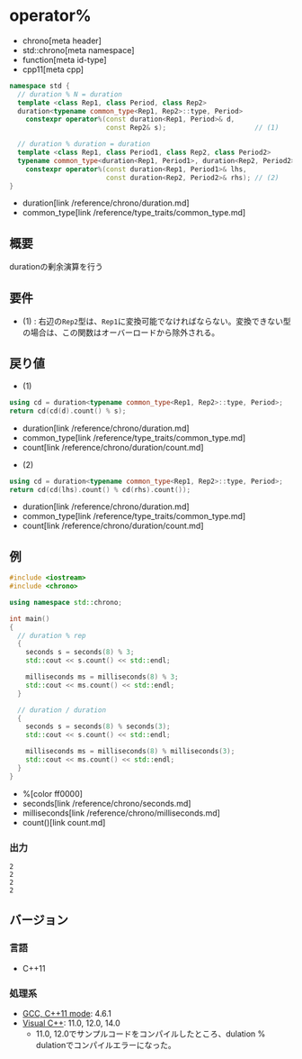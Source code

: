 # operator%
* chrono[meta header]
* std::chrono[meta namespace]
* function[meta id-type]
* cpp11[meta cpp]

```cpp
namespace std {
  // duration % N = duration
  template <class Rep1, class Period, class Rep2>
  duration<typename common_type<Rep1, Rep2>::type, Period>
    constexpr operator%(const duration<Rep1, Period>& d,
                        const Rep2& s);                      // (1)

  // duration % duration = duration
  template <class Rep1, class Period1, class Rep2, class Period2>
  typename common_type<duration<Rep1, Period1>, duration<Rep2, Period2>>::type
    constexpr operator%(const duration<Rep1, Period1>& lhs,
                        const duration<Rep2, Period2>& rhs); // (2)
}
```
* duration[link /reference/chrono/duration.md]
* common_type[link /reference/type_traits/common_type.md]

## 概要
durationの剰余演算を行う


## 要件
- (1) : 右辺の`Rep2`型は、`Rep1`に変換可能でなければならない。変換できない型の場合は、この関数はオーバーロードから除外される。


## 戻り値
- (1)

```cpp
using cd = duration<typename common_type<Rep1, Rep2>::type, Period>;
return cd(cd(d).count() % s);
```
* duration[link /reference/chrono/duration.md]
* common_type[link /reference/type_traits/common_type.md]
* count[link /reference/chrono/duration/count.md]

- (2)

```cpp
using cd = duration<typename common_type<Rep1, Rep2>::type, Period>;
return cd(cd(lhs).count() % cd(rhs).count());
```
* duration[link /reference/chrono/duration.md]
* common_type[link /reference/type_traits/common_type.md]
* count[link /reference/chrono/duration/count.md]

## 例
```cpp
#include <iostream>
#include <chrono>

using namespace std::chrono;

int main()
{
  // duration % rep
  {
    seconds s = seconds(8) % 3;
    std::cout << s.count() << std::endl;

    milliseconds ms = milliseconds(8) % 3;
    std::cout << ms.count() << std::endl;
  }

  // duration / duration
  {
    seconds s = seconds(8) % seconds(3);
    std::cout << s.count() << std::endl;

    milliseconds ms = milliseconds(8) % milliseconds(3);
    std::cout << ms.count() << std::endl;
  }
}
```
* %[color ff0000]
* seconds[link /reference/chrono/seconds.md]
* milliseconds[link /reference/chrono/milliseconds.md]
* count()[link count.md]

### 出力
```
2
2
2
2
```

## バージョン
### 言語
- C++11

### 処理系
- [GCC, C++11 mode](/implementation.md#gcc): 4.6.1
- [Visual C++](/implementation.md#visual_cpp): 11.0, 12.0, 14.0
	- 11.0, 12.0でサンプルコードをコンパイルしたところ、dulation % dulationでコンパイルエラーになった。
